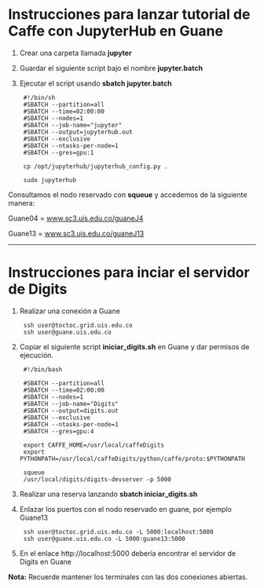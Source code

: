 # Instrucciones para lanzar tutorial de Caffe con JupyterHub en Guane #

1. Crear una carpeta llamada **jupyter**

2. Guardar el siguiente script bajo el nombre **jupyter.batch**

3. Ejecutar el script usando **sbatch jupyter.batch**

        #!/bin/sh
        #SBATCH --partition=all
        #SBATCH --time=02:00:00
        #SBATCH --nodes=1
        #SBATCH --job-name="jupyter"
        #SBATCH --output=jupyterhub.out
        #SBATCH --exclusive
        #SBATCH --ntasks-per-node=1
        #SBATCH --gres=gpu:1

        cp /opt/jupyterhub/jupyterhub_config.py .

        sudo jupyterhub

Consultamos el nodo reservado con **squeue** y accedemos de la siguiente manera:

Guane04 = www.sc3.uis.edu.co/guaneJ4

Guane13 = www.sc3.uis.edu.co/guaneJ13

---

# Instrucciones para inciar el servidor de Digits #

1. Realizar una conexión a Guane

        ssh user@toctoc.grid.uis.edu.co
        ssh user@guane.uis.edu.co

2. Copiar el siguiente script **iniciar_digits.sh** en Guane y dar permisos de ejecución.

        #!/bin/bash

        #SBATCH --partition=all
        #SBATCH --time=02:00:00
        #SBATCH --nodes=1
        #SBATCH --job-name="Digits"
        #SBATCH --output=digits.out
        #SBATCH --exclusive
        #SBATCH --ntasks-per-node=1
        #SBATCH --gres=gpu:4

        export CAFFE_HOME=/usr/local/caffeDigits
        export PYTHONPATH=/usr/local/caffeDigits/python/caffe/proto:$PYTHONPATH

        squeue
        /usr/local/digits/digits-devserver -p 5000

3. Realizar una reserva lanzando **sbatch iniciar_digits.sh**

4. Enlazar los puertos con el nodo reservado en guane, por ejemplo Guane13

        ssh user@toctoc.grid.uis.edu.co -L 5000:localhost:5000
        ssh user@guane.uis.edu.co -L 5000:guane13:5000

5. En el enlace http://localhost:5000 debería encontrar el servidor de Digits en Guane

**Nota:** Recuerde mantener los terminales con las dos conexiones abiertas.